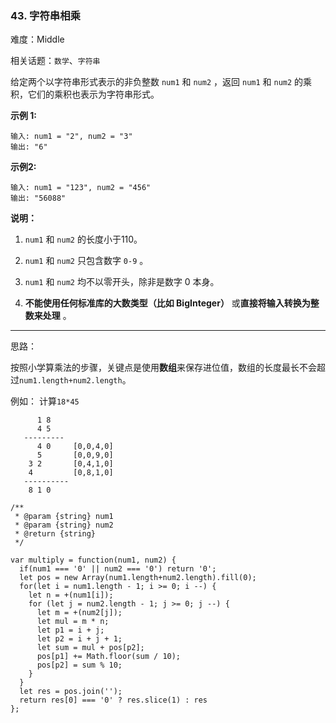 ### 43. 字符串相乘

难度：Middle

相关话题：`数学`、`字符串`

给定两个以字符串形式表示的非负整数 `num1` 和 `num2` ，返回 `num1` 和 `num2` 的乘积，它们的乘积也表示为字符串形式。



**示例 1:** 



```
输入: num1 = "2", num2 = "3"
输出: "6"
```


**示例2:** 



```
输入: num1 = "123", num2 = "456"
输出: "56088"
```


**说明：** 




1.  `num1` 和 `num2` 的长度小于110。

2.  `num1`  和 `num2`  只包含数字 `0-9` 。

3.  `num1`  和 `num2` 均不以零开头，除非是数字 0 本身。

4. **不能使用任何标准库的大数类型（比如 BigInteger）** 或**直接将输入转换为整数来处理** 。






-----

思路：

按照小学算乘法的步骤，关键点是使用**数组**来保存进位值，数组的长度最长不会超过`num1.length+num2.length`。

例如： 计算`18*45`

```
      1 8
      4 5
   ---------
      4 0     [0,0,4,0]
      5       [0,0,9,0]
    3 2       [0,4,1,0]
    4         [0,8,1,0]
   ----------
    8 1 0   
```


```
/**
 * @param {string} num1
 * @param {string} num2
 * @return {string}
 */

var multiply = function(num1, num2) {
  if(num1 === '0' || num2 === '0') return '0';
  let pos = new Array(num1.length+num2.length).fill(0);
  for(let i = num1.length - 1; i >= 0; i --) {
    let n = +(num1[i]);
    for (let j = num2.length - 1; j >= 0; j --) {
      let m = +(num2[j]);
      let mul = m * n;
      let p1 = i + j;
      let p2 = i + j + 1;
      let sum = mul + pos[p2];
      pos[p1] += Math.floor(sum / 10);
      pos[p2] = sum % 10;
    }
  }
  let res = pos.join('');
  return res[0] === '0' ? res.slice(1) : res
};
```

